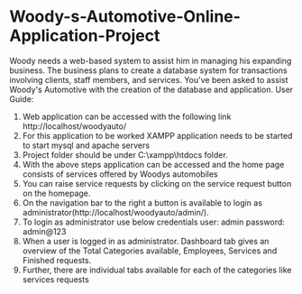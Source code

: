 # Woody-s-Automotive-Online-Application-Project
 Woody needs a web-based system to assist him in managing his expanding business. The business plans to create a database system for transactions involving clients, staff members, and services. You've been asked to assist Woody's Automotive with the creation of the database and application.
User Guide: 
1) Web application can be accessed with the following link http://localhost/woodyauto/ 
2) For this application to be worked XAMPP application needs to be started to start mysql and 
apache servers 
3) Project folder should be under C:\xampp\htdocs folder. 
4) With the above steps application can be accessed and the home page consists of services offered 
by Woodys automobiles 
5) You can raise service requests by clicking on the service request button on the homepage. 
6) On the navigation bar to the right a button is available to login as 
administrator(http://localhost/woodyauto/admin/). 
7) To login as administrator use below credentials 
user: admin password: admin@123 
8) When a user is logged in as administrator. Dashboard tab gives an overview of the Total 
Categories available, Employees, Services and Finished requests. 
9) Further, there are individual tabs available for each of the categories like services requests
    
